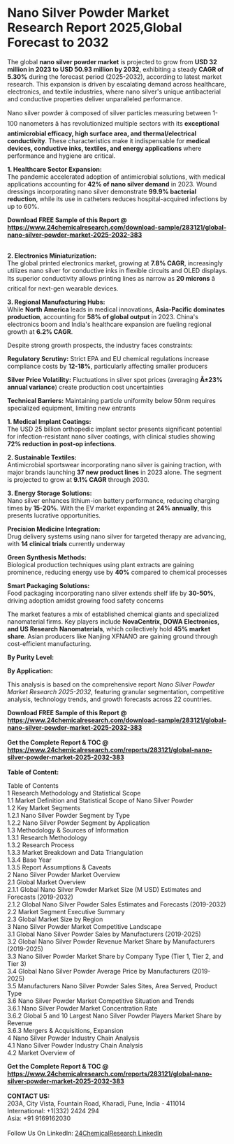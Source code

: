 <h1>Nano Silver Powder Market Research Report 2025,Global Forecast to 2032</h1><p>The global <strong>nano silver powder market</strong> is projected to grow from <strong>USD 32 million in 2023 to USD 50.93 million by 2032</strong>, exhibiting a steady <strong>CAGR of 5.30%</strong> during the forecast period (2025-2032), according to latest market research. This expansion is driven by escalating demand across healthcare, electronics, and textile industries, where nano silver's unique antibacterial and conductive properties deliver unparalleled performance.</p><p>Nano silver powder â composed of silver particles measuring between 1-100 nanometers â has revolutionized multiple sectors with its <strong>exceptional antimicrobial efficacy, high surface area, and thermal/electrical conductivity</strong>. These characteristics make it indispensable for <strong>medical devices, conductive inks, textiles, and energy applications</strong> where performance and hygiene are critical.</p><p><strong>1. Healthcare Sector Expansion:</strong><br>
The pandemic accelerated adoption of antimicrobial solutions, with medical applications accounting for <strong>42% of nano silver demand</strong> in 2023. Wound dressings incorporating nano silver demonstrate <strong>99.9% bacterial reduction</strong>, while its use in catheters reduces hospital-acquired infections by up to 60%.</p><div><b>Download FREE Sample of this Report @ 
            <a href="https://www.24chemicalresearch.com/download-sample/283121/global-nano-silver-powder-market-2025-2032-383">
            https://www.24chemicalresearch.com/download-sample/283121/global-nano-silver-powder-market-2025-2032-383</a></b></div><br><p><strong>2. Electronics Miniaturization:</strong><br>
The global printed electronics market, growing at <strong>7.8% CAGR</strong>, increasingly utilizes nano silver for conductive inks in flexible circuits and OLED displays. Its superior conductivity allows printing lines as narrow as <strong>20 microns</strong> â critical for next-gen wearable devices.</p><p><strong>3. Regional Manufacturing Hubs:</strong><br>
While <strong>North America</strong> leads in medical innovations, <strong>Asia-Pacific dominates production</strong>, accounting for <strong>58% of global output</strong> in 2023. China's electronics boom and India's healthcare expansion are fueling regional growth at <strong>6.2% CAGR</strong>.</p><p>Despite strong growth prospects, the industry faces constraints:</p><p><strong>Regulatory Scrutiny:</strong> Strict EPA and EU chemical regulations increase compliance costs by <strong>12-18%</strong>, particularly affecting smaller producers</p><p><strong>Silver Price Volatility:</strong> Fluctuations in silver spot prices (averaging <strong>Â±23% annual variance</strong>) create production cost uncertainties</p><p><strong>Technical Barriers:</strong> Maintaining particle uniformity below 50nm requires specialized equipment, limiting new entrants</p><p><strong>1. Medical Implant Coatings:</strong><br>
The USD 25 billion orthopedic implant sector presents significant potential for infection-resistant nano silver coatings, with clinical studies showing <strong>72% reduction in post-op infections</strong>.</p><p><strong>2. Sustainable Textiles:</strong><br>
Antimicrobial sportswear incorporating nano silver is gaining traction, with major brands launching <strong>37 new product lines</strong> in 2023 alone. The segment is projected to grow at <strong>9.1% CAGR</strong> through 2030.</p><p><strong>3. Energy Storage Solutions:</strong><br>
Nano silver enhances lithium-ion battery performance, reducing charging times by <strong>15-20%</strong>. With the EV market expanding at <strong>24% annually</strong>, this presents lucrative opportunities.</p><p><strong>Precision Medicine Integration:</strong><br>
	Drug delivery systems using nano silver for targeted therapy are advancing, with <strong>14 clinical trials</strong> currently underway</p><p><strong>Green Synthesis Methods:</strong><br>
	Biological production techniques using plant extracts are gaining prominence, reducing energy use by <strong>40%</strong> compared to chemical processes</p><p><strong>Smart Packaging Solutions:</strong><br>
	Food packaging incorporating nano silver extends shelf life by <strong>30-50%</strong>, driving adoption amidst growing food safety concerns</p><p>The market features a mix of established chemical giants and specialized nanomaterial firms. Key players include <strong>NovaCentrix, DOWA Electronics, and US Research Nanomaterials</strong>, which collectively hold <strong>45% market share</strong>. Asian producers like Nanjing XFNANO are gaining ground through cost-efficient manufacturing.</p><p><strong>By Purity Level:</strong></p><p><strong>By Application:</strong></p><p>This analysis is based on the comprehensive report <em>Nano Silver Powder Market Research 2025-2032</em>, featuring granular segmentation, competitive analysis, technology trends, and growth forecasts across 22 countries.</p><div><b>Download FREE Sample of this Report @ 
            <a href="https://www.24chemicalresearch.com/download-sample/283121/global-nano-silver-powder-market-2025-2032-383">
            https://www.24chemicalresearch.com/download-sample/283121/global-nano-silver-powder-market-2025-2032-383</a></b></div><br><div><b>Get the Complete Report & TOC @ 
            <a href="https://www.24chemicalresearch.com/reports/283121/global-nano-silver-powder-market-2025-2032-383">
            https://www.24chemicalresearch.com/reports/283121/global-nano-silver-powder-market-2025-2032-383</a></b></div><br>
            <b>Table of Content:</b><p>Table of Contents<br />
1 Research Methodology and Statistical Scope<br />
1.1 Market Definition and Statistical Scope of Nano Silver Powder<br />
1.2 Key Market Segments<br />
1.2.1 Nano Silver Powder Segment by Type<br />
1.2.2 Nano Silver Powder Segment by Application<br />
1.3 Methodology & Sources of Information<br />
1.3.1 Research Methodology<br />
1.3.2 Research Process<br />
1.3.3 Market Breakdown and Data Triangulation<br />
1.3.4 Base Year<br />
1.3.5 Report Assumptions & Caveats<br />
2 Nano Silver Powder Market Overview<br />
2.1 Global Market Overview<br />
2.1.1 Global Nano Silver Powder Market Size (M USD) Estimates and Forecasts (2019-2032)<br />
2.1.2 Global Nano Silver Powder Sales Estimates and Forecasts (2019-2032)<br />
2.2 Market Segment Executive Summary<br />
2.3 Global Market Size by Region<br />
3 Nano Silver Powder Market Competitive Landscape<br />
3.1 Global Nano Silver Powder Sales by Manufacturers (2019-2025)<br />
3.2 Global Nano Silver Powder Revenue Market Share by Manufacturers (2019-2025)<br />
3.3 Nano Silver Powder Market Share by Company Type (Tier 1, Tier 2, and Tier 3)<br />
3.4 Global Nano Silver Powder Average Price by Manufacturers (2019-2025)<br />
3.5 Manufacturers Nano Silver Powder Sales Sites, Area Served, Product Type<br />
3.6 Nano Silver Powder Market Competitive Situation and Trends<br />
3.6.1 Nano Silver Powder Market Concentration Rate<br />
3.6.2 Global 5 and 10 Largest Nano Silver Powder Players Market Share by Revenue<br />
3.6.3 Mergers & Acquisitions, Expansion<br />
4 Nano Silver Powder Industry Chain Analysis<br />
4.1 Nano Silver Powder Industry Chain Analysis<br />
4.2 Market Overview of</p><div><b>Get the Complete Report & TOC @ 
            <a href="https://www.24chemicalresearch.com/reports/283121/global-nano-silver-powder-market-2025-2032-383">
            https://www.24chemicalresearch.com/reports/283121/global-nano-silver-powder-market-2025-2032-383</a></b></div><br><b>CONTACT US:</b><br>
            203A, City Vista, Fountain Road, Kharadi, Pune, India - 411014<br>
            International: +1(332) 2424 294<br>
            Asia: +91 9169162030 <br><br>
            Follow Us On LinkedIn: <a href="https://www.linkedin.com/company/24chemicalresearch/">24ChemicalResearch LinkedIn</a>